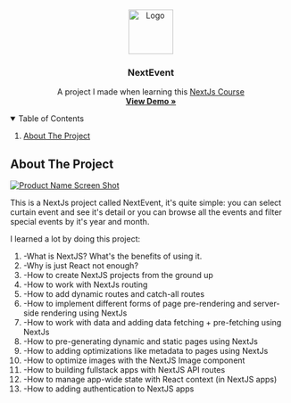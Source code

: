 <!-- PROJECT LOGO -->
<br />
<p align="center">
  <a href="https://nextjs.org/">
    <img src="https://github.com/Halmesn/NextEvent/blob/main/public/images/nextjs.png" alt="Logo" width="80" height="80">
  </a>

  <h3 align="center">NextEvent</h3>

  <p align="center">
    A project I made when learning this <a href="https://www.udemy.com/course/nextjs-react-the-complete-guide/">
    NextJs Course</a>    
    <br />
    <a href="https://next-event-alpha.vercel.app/"><strong>View Demo »</strong></a>
    <br />
  </p>
</p>

<!-- TABLE OF CONTENTS -->
<details open="open">
  <summary>Table of Contents</summary>
  <ol>
    <li>
      <a href="#about-the-project">About The Project</a>
    </li>
  </ol>
</details>

<!-- ABOUT THE PROJECT -->

## About The Project

[![Product Name Screen Shot][product-screenshot]](https://next-event-alpha.vercel.app/)

This is a NextJs project called NextEvent, it's quite simple: you can select curtain event and see it's detail or you can browse all the events and filter special events by it's year and month.

I learned a lot by doing this project:
<br/>

<ol>
  <li>-What is NextJS? What's the benefits of using it.</li>
  <li>-Why is just React not enough?</li>
  <li>-How to create NextJS projects from the ground up</li>
  <li>-How to work with NextJs routing</li>
  <li>-How to add dynamic routes and catch-all routes</li>
  <li>-How to implement different forms of page pre-rendering and server-side rendering using NextJs</li>
  <li>-How to work with data and adding data fetching + pre-fetching using NextJs</li>
  <li>-How to pre-generating dynamic and static pages using NextJs</li>
  <li>-How to adding optimizations like metadata to pages using NextJs</li>
  <li>-How to optimize images with the NextJS Image component</li>
  <li>-How to building fullstack apps with NextJS API routes</li>
  <li>-How to manage app-wide state with React context (in NextJS apps)</li>
  <li>-How to adding authentication to NextJS apps</li>
</ol>

<!-- MARKDOWN LINKS & IMAGES -->
<!-- https://www.markdownguide.org/basic-syntax/#reference-style-links -->

[product-screenshot]: https://github.com/Halmesn/NextEvent/blob/main/public/images/NextEvent.png
